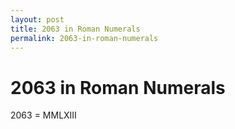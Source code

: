 ```yaml
---
layout: post
title: 2063 in Roman Numerals
permalink: 2063-in-roman-numerals
---
```


# 2063 in Roman Numerals

2063 = MMLXIII
